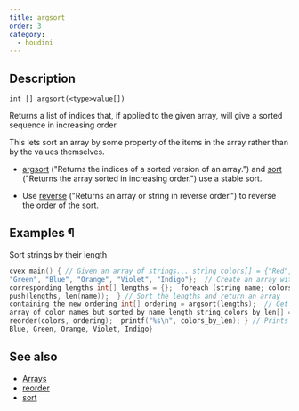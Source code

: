 ```yaml
---
title: argsort
order: 3
category:
  - houdini
---
```


## Description

`int [] argsort(<type>value[])`

Returns a list of indices that, if applied to the given array, will give a
sorted sequence in increasing order.

This lets sort an array by some property of the items in the array rather than
by the values themselves.

- [argsort](argsort.html) ("Returns the indices of a sorted version of an array.") and [sort](sort.html) ("Returns the array sorted in increasing order.") use a stable sort.

- Use [reverse](reverse.html) ("Returns an array or string in reverse order.") to reverse the order of the sort.

## Examples ¶

Sort strings by their length

```c
cvex main() { // Given an array of strings... string colors[] = {"Red",
"Green", "Blue", "Orange", "Violet", "Indigo"};  // Create an array with the
corresponding lengths int[] lengths = {};  foreach (string name; colors) {
push(lengths, len(name));  } // Sort the lengths and return an array
containing the new ordering int[] ordering = argsort(lengths);  // Get the
array of color names but sorted by name length string colors_by_len[] =
reorder(colors, ordering);  printf("%s\n", colors_by_len); } // Prints {Red,
Blue, Green, Orange, Violet, Indigo}
```

## See also

- [Arrays](../arrays.html)
- [reorder](reorder.html)
- [sort](sort.html)
